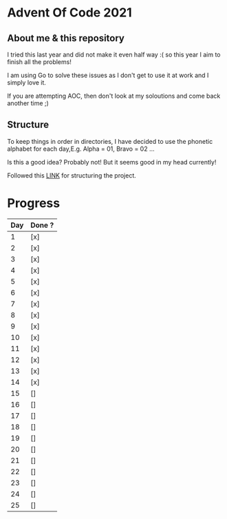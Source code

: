 # Advent Of Code 2021

## About me & this repository

I tried this last year and did not make it even half way :( so this year I aim to finish all the problems!

I am using Go to solve these issues as I don't get to use it at work and I simply love it.

If you are attempting AOC, then don't look at my soloutions and come back another time ;)

## Structure

To keep things in order in directories, I have decided to use the phonetic alphabet for each day,E.g. Alpha = 01, Bravo = 02 ...

Is this a good idea? Probably not! But it seems good in my head currently!

Followed this [LINK](https://qvault.io/golang/golang-project-structure/) for structuring the project.

# Progress

| Day | Done ? |
| --- | ------ |
| 1   | [x]    |
| 2   | [x]    |
| 3   | [x]    |
| 4   | [x]    |
| 5   | [x]    |
| 6   | [x]    |
| 7   | [x]    |
| 8   | [x]    |
| 9   | [x]    |
| 10  | [x]    |
| 11  | [x]    |
| 12  | [x]    |
| 13  | [x]    |
| 14  | [x]    |
| 15  | []     |
| 16  | []     |
| 17  | []     |
| 18  | []     |
| 19  | []     |
| 20  | []     |
| 21  | []     |
| 22  | []     |
| 23  | []     |
| 24  | []     |
| 25  | []     |
